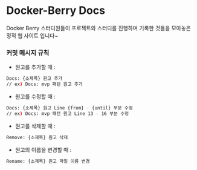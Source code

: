 # Docker-Berry Docs

Docker Berry 스터디원들이 프로젝트와 스터디를 진행하며 기록한 것들을 모아놓은 정적 웹 사이트 입니다~

### 커밋 메시지 규칙

- 원고를 추가할 때 :

```bash
Docs: {소제목} 원고 추가
// ex) Docs: mvp 패턴 원고 추가
```

- 원고를 수정할 때 :

```bash
Docs: {소제목} 원고 Line {from} - {until} 부분 수정
// ex) Docs: mvp 패턴 원고 Line 13 - 16 부분 수정
```

- 원고를 삭제할 때 :

```bash
Remove: {소제목} 원고 삭제
```

- 원고의 이름을 변경할 때 :

```bash
Rename: {소제목} 원고 파일 이름 변경
```
